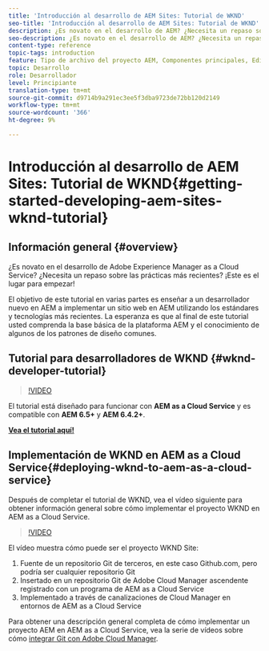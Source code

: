 ```yaml
---
title: 'Introducción al desarrollo de AEM Sites: Tutorial de WKND'
seo-title: 'Introducción al desarrollo de AEM Sites: Tutorial de WKND'
description: ¿Es novato en el desarrollo de AEM? ¿Necesita un repaso sobre las prácticas recomendadas? ¡Este es el lugar para empezar! El objetivo de este tutorial en varias partes es enseñar a un desarrollador nuevo en AEM a implementar un sitio web en AEM utilizando los estándares y tecnologías más recientes.
seo-description: ¿Es novato en el desarrollo de AEM? ¿Necesita un repaso sobre las prácticas recomendadas? ¡Este es el lugar para empezar! El objetivo de este tutorial en varias partes es enseñar a un desarrollador nuevo en AEM a implementar un sitio web en AEM utilizando los estándares y tecnologías más recientes.
content-type: reference
topic-tags: introduction
feature: Tipo de archivo del proyecto AEM, Componentes principales, Editor de páginas, Plantillas editables
topic: Desarrollo
role: Desarrollador
level: Principiante
translation-type: tm+mt
source-git-commit: d9714b9a291ec3ee5f3dba9723de72bb120d2149
workflow-type: tm+mt
source-wordcount: '366'
ht-degree: 9%

---
```



# Introducción al desarrollo de AEM Sites: Tutorial de WKND{#getting-started-developing-aem-sites-wknd-tutorial}

## Información general {#overview}

¿Es novato en el desarrollo de Adobe Experience Manager as a Cloud Service? ¿Necesita un repaso sobre las prácticas más recientes? ¡Este es el lugar para empezar!

El objetivo de este tutorial en varias partes es enseñar a un desarrollador nuevo en AEM a implementar un sitio web en AEM utilizando los estándares y tecnologías más recientes. La esperanza es que al final de este tutorial usted comprenda la base básica de la plataforma AEM y el conocimiento de algunos de los patrones de diseño comunes.

## Tutorial para desarrolladores de WKND {#wknd-developer-tutorial}

>[!VIDEO](https://video.tv.adobe.com/v/30476?quality=12&learn=on)

El tutorial está diseñado para funcionar con **AEM as a Cloud Service** y es compatible con **AEM 6.5+** y **AEM 6.4.2+**.

**[Vea el tutorial aquí!](https://docs.adobe.com/content/help/en/experience-manager-learn/getting-started-wknd-tutorial-develop/overview.html)**

## Implementación de WKND en AEM as a Cloud Service{#deploying-wknd-to-aem-as-a-cloud-service}

Después de completar el tutorial de WKND, vea el vídeo siguiente para obtener información general sobre cómo implementar el proyecto WKND en AEM as a Cloud Service.

>[!VIDEO](https://video.tv.adobe.com/v/30191?quality=12&learn=on)

El vídeo muestra cómo puede ser el proyecto WKND Site:

1. Fuente de un repositorio Git de terceros, en este caso Github.com, pero podría ser cualquier repositorio Git
2. Insertado en un repositorio Git de Adobe Cloud Manager ascendente registrado con un programa de AEM as a Cloud Service
3. Implementado a través de canalizaciones de Cloud Manager en entornos de AEM as a Cloud Service

Para obtener una descripción general completa de cómo implementar un proyecto AEM en AEM as a Cloud Service, vea la serie de vídeos sobre cómo [integrar Git con Adobe Cloud Manager](https://docs.adobe.com/content/help/en/experience-manager-cloud-manager/using/managing-code/setup-cloud-manager-git-integration.html).
